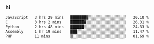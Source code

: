 ### hi  


<!--
**passer12/passer12** is a ✨ _special_ ✨ repository because its `README.md` (this file) appears on your GitHub profile.

Here are some ideas to get you started:

- 🔭 I’m currently working on ...
- 🌱 I’m currently learning ...
- 👯 I’m looking to collaborate on ...
- 🤔 I’m looking for help with ...
- 💬 Ask me about ...
- 📫 How to reach me: ...
- 😄 Pronouns: ...
- ⚡ Fun fact: ...
-->
<!--[![Top Langs](https://github-readme-stats.vercel.app/api/top-langs/?username=passer12&show_icons=true&theme=radical&count_private=true)](https://github.com/anuraghazra/github-readme-stats)-->
<!--[![Anurag's GitHub stats](https://github-readme-stats.vercel.app/api?username=passer12&show_icons=true&theme=radical&count_private=true)](https://github.com/anuraghazra/github-readme-stats)-->


<!--START_SECTION:waka-->

```txt
JavaScript   3 hrs 29 mins   ███████▓░░░░░░░░░░░░░░░░░   30.10 %
C            3 hrs 2 mins    ██████▓░░░░░░░░░░░░░░░░░░   26.31 %
Python       2 hrs 48 mins   ██████░░░░░░░░░░░░░░░░░░░   24.33 %
Assembly     1 hr 19 mins    ███░░░░░░░░░░░░░░░░░░░░░░   11.47 %
PHP          11 mins         ▒░░░░░░░░░░░░░░░░░░░░░░░░   01.69 %
```

<!--END_SECTION:waka-->
